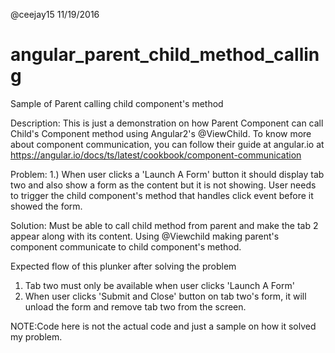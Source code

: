 @ceejay15
11/19/2016


# angular_parent_child_method_calling
Sample of Parent calling child component's method


Description: This is just a demonstration on how Parent Component can call
Child's Component method using Angular2's @ViewChild. To know more about component
communication, you can follow their guide at angular.io at 
https://angular.io/docs/ts/latest/cookbook/component-communication

Problem:
1.) When user clicks a 'Launch A Form' button it should display tab two and also show 
a form as the content but it is not showing. User needs to trigger the child component's
method that handles click event before it showed the form.

Solution:
Must be able to call child method from parent and make the tab 2 appear along with its
content. Using @Viewchild making parent's component communicate to 
child component's method.

Expected flow of this plunker after solving the problem
1) Tab two must only be available when user clicks 'Launch A Form'
2) When user clicks 'Submit and Close' button on tab two's form, it will
unload the form and remove tab two from the screen.

NOTE:Code here is not the actual code and just a sample on how it solved my problem.
